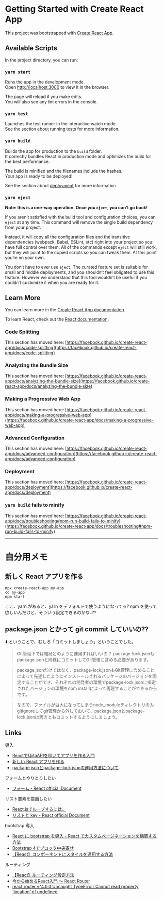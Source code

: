 # Getting Started with Create React App

This project was bootstrapped with [Create React App](https://github.com/facebook/create-react-app).

## Available Scripts

In the project directory, you can run:

### `yarn start`

Runs the app in the development mode.\
Open [http://localhost:3000](http://localhost:3000) to view it in the browser.

The page will reload if you make edits.\
You will also see any lint errors in the console.

### `yarn test`

Launches the test runner in the interactive watch mode.\
See the section about [running tests](https://facebook.github.io/create-react-app/docs/running-tests) for more information.

### `yarn build`

Builds the app for production to the `build` folder.\
It correctly bundles React in production mode and optimizes the build for the best performance.

The build is minified and the filenames include the hashes.\
Your app is ready to be deployed!

See the section about [deployment](https://facebook.github.io/create-react-app/docs/deployment) for more information.

### `yarn eject`

**Note: this is a one-way operation. Once you `eject`, you can’t go back!**

If you aren’t satisfied with the build tool and configuration choices, you can `eject` at any time. This command will remove the single build dependency from your project.

Instead, it will copy all the configuration files and the transitive dependencies (webpack, Babel, ESLint, etc) right into your project so you have full control over them. All of the commands except `eject` will still work, but they will point to the copied scripts so you can tweak them. At this point you’re on your own.

You don’t have to ever use `eject`. The curated feature set is suitable for small and middle deployments, and you shouldn’t feel obligated to use this feature. However we understand that this tool wouldn’t be useful if you couldn’t customize it when you are ready for it.

## Learn More

You can learn more in the [Create React App documentation](https://facebook.github.io/create-react-app/docs/getting-started).

To learn React, check out the [React documentation](https://reactjs.org/).

### Code Splitting

This section has moved here: [https://facebook.github.io/create-react-app/docs/code-splitting](https://facebook.github.io/create-react-app/docs/code-splitting)

### Analyzing the Bundle Size

This section has moved here: [https://facebook.github.io/create-react-app/docs/analyzing-the-bundle-size](https://facebook.github.io/create-react-app/docs/analyzing-the-bundle-size)

### Making a Progressive Web App

This section has moved here: [https://facebook.github.io/create-react-app/docs/making-a-progressive-web-app](https://facebook.github.io/create-react-app/docs/making-a-progressive-web-app)

### Advanced Configuration

This section has moved here: [https://facebook.github.io/create-react-app/docs/advanced-configuration](https://facebook.github.io/create-react-app/docs/advanced-configuration)

### Deployment

This section has moved here: [https://facebook.github.io/create-react-app/docs/deployment](https://facebook.github.io/create-react-app/docs/deployment)

### `yarn build` fails to minify

This section has moved here: [https://facebook.github.io/create-react-app/docs/troubleshooting#npm-run-build-fails-to-minify](https://facebook.github.io/create-react-app/docs/troubleshooting#npm-run-build-fails-to-minify)

---

# 自分用メモ

## 新しく React アプリを作る

```shell
npx create-react-app my-app
cd my-app
npm start
```

ここ、yarn があると、yarn をデフォルトで使うようになってる?
npm を使って欲しいんだけど、そういう設定できるのかな..??

## package.json とかって git commit していいの??

⬇️ ということで、むしろ「コミットしましょう」ということでした。

> Git管理下では結局どのように運用すればいいの？
> package-lock.jsonもpackage.jsonと同様にコミットしてGit管理に含める必要があります。

> package.jsonだけではなく、package-lock.jsonもGit管理に含めることによって先述したようにインストールされるパッケージのバージョンを固定することができ、それぞれの開発者の環境でpackage-lock.jsonに指定されたバージョンの環境をnpm installによって再現することができるからです。

> なので、ファイルが巨大になってしまうnode_moduleディレクトリのみgitignoreしてgit管理から外しておいて、package.jsonとpackage-lock.jsonは両方ともコミットするようにしましょう。


## Links

導入
* [ReactでQiitaAPIを叩いてアプリを作る入門](https://qiita.com/Kotomi1338/items/569bc88f23134d7fae73)
* [新しい React アプリを作る](https://ja.reactjs.org/docs/create-a-new-react-app.html)
* [package.jsonとpackage-lock.jsonの運用方法について](https://engineering.mobalab.net/2019/08/08/package-json%E3%81%A8package-lock-json%E3%81%AE%E9%81%8B%E7%94%A8%E6%96%B9%E6%B3%95%E3%81%AB%E3%81%A4%E3%81%84%E3%81%A6/)

フォームとやりとりしたい
* [フォーム - React official Document](https://ja.reactjs.org/docs/forms.html)

リスト要素を描画したい
* [React.jsでループするには。](https://qiita.com/konojunya/items/cb026a2aa3df1837d587)
* [リストと key - React official Document](https://ja.reactjs.org/docs/lists-and-keys.html)

bootstrap 導入
* [React に bootstrap を導入 - React でカスタムページネーションを構築する方法](https://www.digitalocean.com/community/tutorials/how-to-build-custom-pagination-with-react-ja)
* [Bootstrap 4でブロック中央寄せ](https://qiita.com/Fendo181/items/1f32cbbfa676766ae331)
* [【React】コンポーネントにスタイルを適用する方法](https://cpoint-lab.co.jp/article/201906/10208/)

ルーティング
* [【React】ルーティング設定方法](https://qiita.com/k-penguin-sato/items/e46725edba00013a8300)
* [今から始めるReact入門 〜 React Router](https://qiita.com/TsutomuNakamura/items/34a7339a05bb5fd697f2)
* [react router v^4.0.0 Uncaught TypeError: Cannot read property 'location' of undefined](https://stackoverflow.com/questions/42892488/react-router-v4-0-0-uncaught-typeerror-cannot-read-property-location-of-unde)